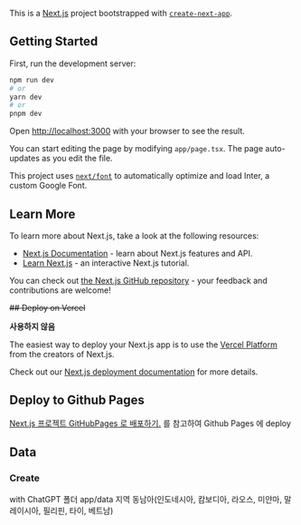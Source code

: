 This is a [Next.js](https://nextjs.org/) project bootstrapped with [`create-next-app`](https://github.com/vercel/next.js/tree/canary/packages/create-next-app).

## Getting Started

First, run the development server:

```bash
npm run dev
# or
yarn dev
# or
pnpm dev
```

Open [http://localhost:3000](http://localhost:3000) with your browser to see the result.

You can start editing the page by modifying `app/page.tsx`. The page auto-updates as you edit the file.

This project uses [`next/font`](https://nextjs.org/docs/basic-features/font-optimization) to automatically optimize and load Inter, a custom Google Font.

## Learn More

To learn more about Next.js, take a look at the following resources:

- [Next.js Documentation](https://nextjs.org/docs) - learn about Next.js features and API.
- [Learn Next.js](https://nextjs.org/learn) - an interactive Next.js tutorial.

You can check out [the Next.js GitHub repository](https://github.com/vercel/next.js/) - your feedback and contributions are welcome!

~~## Deploy on Vercel~~

**사용하지 않음**

The easiest way to deploy your Next.js app is to use the [Vercel Platform](https://vercel.com/new?utm_medium=default-template&filter=next.js&utm_source=create-next-app&utm_campaign=create-next-app-readme) from the creators of Next.js.

Check out our [Next.js deployment documentation](https://nextjs.org/docs/deployment) for more details.

## Deploy to Github Pages

[Next.js 프로젝트 GitHubPages 로 배포하기.](https://velog.io/@aimzero9303/Next.js-%ED%94%84%EB%A1%9C%EC%A0%9D%ED%8A%B8-GitHubPages-%EB%A1%9C-%EB%B0%B0%ED%8F%AC%ED%95%98%EA%B8%B0) 를 참고하여 Github Pages 에 deploy

## Data

### Create

with ChatGPT
폴더 app/data
지역 동남아(인도네시아, 캄보디아, 라오스, 미얀마, 말레이시아, 필리핀, 타이, 베트남)

